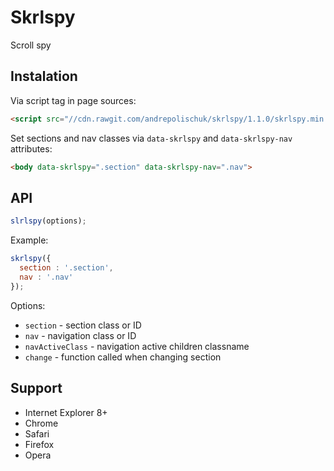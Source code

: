 # Skrlspy

  Scroll spy

## Instalation

  Via script tag in page sources:

```html
<script src="//cdn.rawgit.com/andrepolischuk/skrlspy/1.1.0/skrlspy.min.js"></script>
```

  Set sections and nav classes via `data-skrlspy` and `data-skrlspy-nav` attributes:

```html
<body data-skrlspy=".section" data-skrlspy-nav=".nav">
```

## API

```js
slrlspy(options);
```

  Example:

```js
skrlspy({
  section : '.section',
  nav : '.nav'
});
```

  Options:

  * `section` - section class or ID
  * `nav` - navigation class or ID
  * `navActiveClass` - navigation active children classname
  * `change` - function called when changing section

## Support

  * Internet Explorer 8+
  * Chrome
  * Safari
  * Firefox
  * Opera
